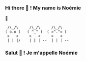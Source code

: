 ### Hi there 👋 ! My name is Noémie   

💖     
  ```
   /\_/\     /\_/\     /\_/\         
  ( o.o )   ( ^_^ )  ( =^.^= ) 
   >   <     >   <     >   <     
   | | |/    | | | --  | | | --   

```

### <b>Salut 👋 ! Je m'appelle Noémie




<!--
**NoemieDS/NoemieDS** is a ✨ _special_ ✨ repository because its `README.md` (this file) appears on your GitHub profile.

Here are some ideas to get you started:

- 🔭 I’m currently working on ...
- 🌱 I’m currently learning ...
- 👯 I’m looking to collaborate on ...
- 🤔 I’m looking for help with ...
- 💬 Ask me about ...
- 📫 How to reach me: ...
- 😄 Pronouns: ...
- ⚡ Fun fact: ...
-->
